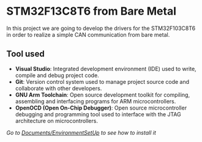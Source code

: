 # STM32F13C8T6 from Bare Metal
In this project we are going to develop the drivers for the STM32F103C8T6 in order to realize a simple CAN communication from bare metal.

## Tool used

- **Visual Studio**: Integrated development environment (IDE) used to write, compile and debug project code.
- **Git**: Version control system used to manage project source code and collaborate with other developers.
- **GNU Arm Toolchain**: Open source development toolkit for compiling, assembling and interfacing programs for ARM microcontrollers.
- **OpenOCD (Open On-Chip Debugger)**: Open source microcontroller debugging and programming tool used to interface with the JTAG architecture on microcontrollers.

*Go to [Documents/EnvironmentSetUp](Documents/EnvironmentSetUp.md) to see how to install it*